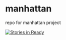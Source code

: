 # manhattan
repo for manhattan project






[![Stories in Ready](https://badge.waffle.io/asu-cis-capstone/manhattan.svg?label=ready&title=Ready)](http://waffle.io/asu-cis-capstone/manhattan)
